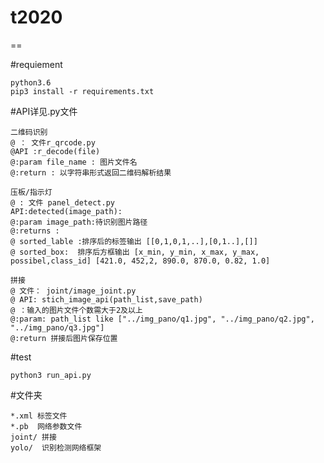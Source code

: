 # t2020
==

#requiement

    python3.6
    pip3 install -r requirements.txt

#API详见.py文件
    
    二维码识别
    @ ： 文件r_qrcode.py
    @API :r_decode(file)
    @:param file_name : 图片文件名
    @:return : 以字符串形式返回二维码解析结果

    压板/指示灯
    @ : 文件 panel_detect.py
    API:detected(image_path):
    @:param image_path:待识别图片路径
    @:returns :
    @ sorted_lable :排序后的标签输出 [[0,1,0,1,..],[0,1..],[]]
    @ sorted_box:  排序后方框输出 [x_min, y_min, x_max, y_max, possibel,class_id] [421.0, 452,2, 890.0, 870.0, 0.82, 1.0]    
    
    拼接
    @ 文件： joint/image_joint.py
    @ API: stich_image_api(path_list,save_path)
    @ ：输入的图片文件个数需大于2及以上 
    @:param: path_list like ["../img_pano/q1.jpg", "../img_pano/q2.jpg", "../img_pano/q3.jpg"]
    @:return 拼接后图片保存位置
    
    
#test

    python3 run_api.py

#文件夹

    *.xml 标签文件
    *.pb  网络参数文件
    joint/ 拼接
    yolo/  识别检测网络框架
    

